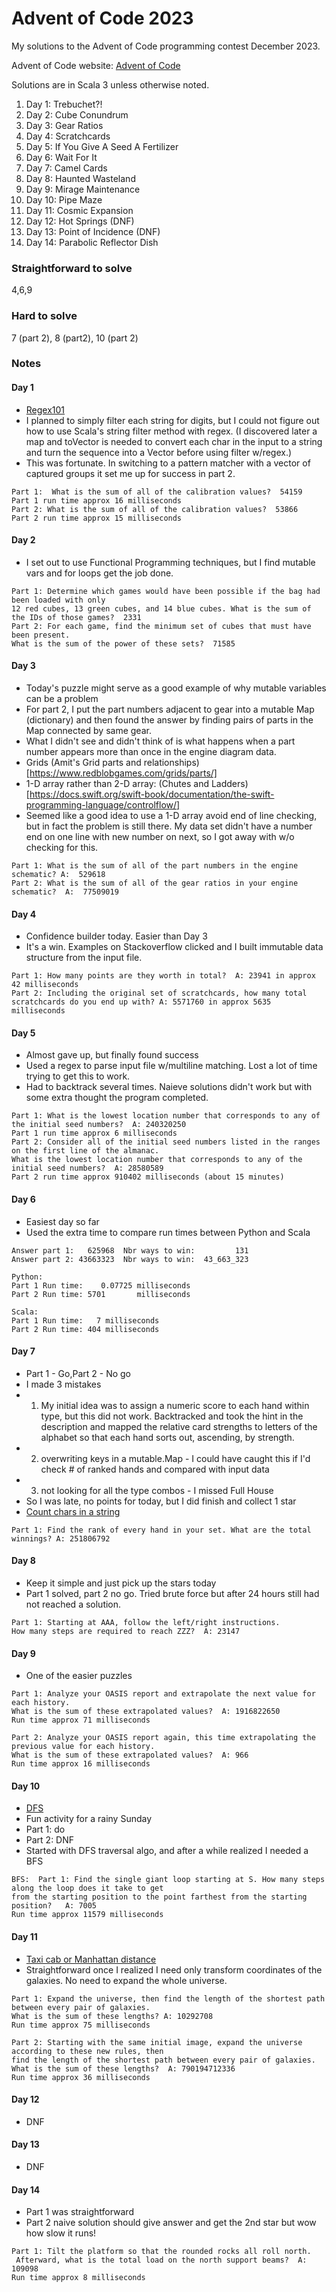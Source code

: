 # Advent of Code 2023
My solutions to the Advent of Code programming contest December 2023.

Advent of Code website:  [Advent of Code](https://adventofcode.com)

Solutions are in Scala 3 unless otherwise noted.

1. Day  1:  Trebuchet?!
2. Day  2:  Cube Conundrum
3. Day  3:  Gear Ratios
4. Day  4:  Scratchcards
5. Day  5:  If You Give A Seed A Fertilizer
6. Day  6:  Wait For It
7. Day  7:  Camel Cards
8. Day  8:  Haunted Wasteland
9. Day  9:  Mirage Maintenance
10. Day 10: Pipe Maze
11. Day 11: Cosmic Expansion
12. Day 12: Hot Springs  (DNF)
13. Day 13: Point of Incidence (DNF)
14. Day 14: Parabolic Reflector Dish

### Straightforward to solve
4,6,9

### Hard to solve
7 (part 2), 8 (part2), 10 (part 2)


### Notes

#### Day 1
- [Regex101](https://regex101.com/)
- I planned to simply filter each string for digits, but I could not figure out how to use Scala's string filter 
method with regex.  (I discovered later a map and toVector is needed to 
convert each char in the input to a string and turn the sequence into 
a Vector before using filter w/regex.)
- This was fortunate.  In switching to a pattern matcher with a vector of 
captured groups it set me up for success in part 2.

```text
Part 1:  What is the sum of all of the calibration values?  54159
Part 1 run time approx 16 milliseconds
Part 2: What is the sum of all of the calibration values?  53866
Part 2 run time approx 15 milliseconds
```
#### Day 2
- I set out to use Functional Programming techniques, but I find mutable vars and for loops get the job done. 

```text
Part 1: Determine which games would have been possible if the bag had been loaded with only
12 red cubes, 13 green cubes, and 14 blue cubes. What is the sum of the IDs of those games?  2331
Part 2: For each game, find the minimum set of cubes that must have been present. 
What is the sum of the power of these sets?  71585
```

#### Day 3
- Today's puzzle might serve as a good example of why mutable variables can be a problem
- For part 2, I put the part numbers adjacent to gear into a mutable Map (dictionary) and then found 
the answer by finding pairs of parts in the Map connected by same gear.
- What I didn't see and didn't think of is what happens when a part number appears more than once in the engine diagram data.
- Grids (Amit's Grid parts and relationships)[https://www.redblobgames.com/grids/parts/]
- 1-D array rather than 2-D array: (Chutes and Ladders)[https://docs.swift.org/swift-book/documentation/the-swift-programming-language/controlflow/]
- Seemed like a good idea to use a 1-D array avoid end of line checking, but 
in fact the problem is still there.  My data set didn't have a  number end on one line 
with new number on next, so I got away with w/o checking for this.

```text
Part 1: What is the sum of all of the part numbers in the engine schematic? A:  529618
Part 2: What is the sum of all of the gear ratios in your engine schematic?  A:  77509019
```

#### Day 4
- Confidence builder today. Easier than Day 3
- It's a win.  Examples on Stackoverflow clicked and I built immutable data structure from the input file.

```text
Part 1: How many points are they worth in total?  A: 23941 in approx 42 milliseconds
Part 2: Including the original set of scratchcards, how many total scratchcards do you end up with? A: 5571760 in approx 5635 milliseconds
```

#### Day 5
- Almost gave up, but finally found success
- Used a regex to parse input file w/multiline matching.  Lost a lot of time trying to get this to work.
- Had to backtrack several times. Naieve solutions didn't work but with some extra thought the program completed.

```text
Part 1: What is the lowest location number that corresponds to any of the initial seed numbers?  A: 240320250
Part 1 run time approx 6 milliseconds
Part 2: Consider all of the initial seed numbers listed in the ranges on the first line of the almanac.
What is the lowest location number that corresponds to any of the initial seed numbers?  A: 28580589
Part 2 run time approx 910402 milliseconds (about 15 minutes)
```

#### Day 6
- Easiest day so far
- Used the extra time to compare run times between Python and Scala

```text
Answer part 1:   625968  Nbr ways to win:         131
Answer part 2: 43663323  Nbr ways to win:  43_663_323

Python:
Part 1 Run time:    0.07725 milliseconds
Part 2 Run time: 5701       milliseconds

Scala:
Part 1 Run time:   7 milliseconds
Part 2 Run time: 404 milliseconds
```

#### Day 7
- Part 1 - Go,Part 2 - No go
- I made 3 mistakes 
- 1) My initial idea was to assign a numeric score to each hand within type, but 
this did not work.  Backtracked and took the hint in the description and mapped 
the relative card strengths to letters of the alphabet so that each hand sorts out, ascending, by strength.
- 2) overwriting keys in a mutable.Map - I could have caught this if I'd check # of ranked hands and compared with input data
- 3) not looking for all the type combos - I missed Full House
- So I was late, no points for today, but I did finish and collect 1 star
- [Count chars in a string](https://stackoverflow.com/questions/61631731/char-count-in-string)

```text
Part 1: Find the rank of every hand in your set. What are the total winnings? A: 251806792
```

#### Day 8
- Keep it simple and just pick up the stars today
- Part 1 solved, part 2 no go.  Tried brute force but after 24 hours still had not reached a solution.

```text
Part 1: Starting at AAA, follow the left/right instructions. 
How many steps are required to reach ZZZ?  A: 23147
```

#### Day 9
- One of the easier puzzles

```text
Part 1: Analyze your OASIS report and extrapolate the next value for each history. 
What is the sum of these extrapolated values?  A: 1916822650
Run time approx 71 milliseconds

Part 2: Analyze your OASIS report again, this time extrapolating the previous value for each history. 
What is the sum of these extrapolated values?  A: 966
Run time approx 16 milliseconds
```

#### Day 10
- [DFS](https://en.wikipedia.org/wiki/Depth-first_search)
- Fun activity for a rainy Sunday
- Part 1: do
- Part 2: DNF
- Started with DFS traversal algo, and after a while realized I needed a BFS

```text
BFS:  Part 1: Find the single giant loop starting at S. How many steps along the loop does it take to get 
from the starting position to the point farthest from the starting position?   A: 7005
Run time approx 11579 milliseconds
```

#### Day 11
- [Taxi cab or Manhattan distance](https://en.wikipedia.org/wiki/Taxicab_geometry)
- Straightforward once I realized I need only transform coordinates of the galaxies. 
No need to expand the whole universe.

```text
Part 1: Expand the universe, then find the length of the shortest path between every pair of galaxies. 
What is the sum of these lengths? A: 10292708
Run time approx 75 milliseconds

Part 2: Starting with the same initial image, expand the universe according to these new rules, then 
find the length of the shortest path between every pair of galaxies. What is the sum of these lengths?  A: 790194712336
Run time approx 36 milliseconds
```

#### Day 12
- DNF

#### Day 13
- DNF

#### Day 14
- Part 1 was straightforward
- Part 2 naive solution should give answer and get the 2nd star but wow how slow it runs!

```text
Part 1: Tilt the platform so that the rounded rocks all roll north.
 Afterward, what is the total load on the north support beams?  A: 109098
Run time approx 8 milliseconds


```